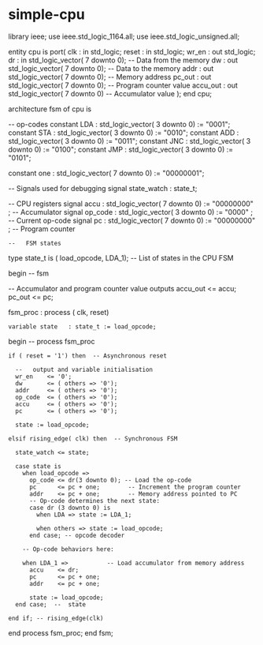 # simple-cpu
library ieee;
use ieee.std_logic_1164.all;
use ieee.std_logic_unsigned.all;

entity cpu is
  port( clk      : in  std_logic;
        reset    : in  std_logic;
        wr_en    : out  std_logic;
        dr       : in  std_logic_vector( 7 downto 0); -- Data from the memory
        dw       : out std_logic_vector( 7 downto 0); -- Data to the memory
        addr     : out std_logic_vector( 7 downto 0); -- Memory address
        pc_out   : out std_logic_vector( 7 downto 0); -- Program counter value
        accu_out : out std_logic_vector( 7 downto 0)  -- Accumulator value
        );
end cpu;

architecture fsm of cpu is

  --   op-codes
  constant LDA : std_logic_vector( 3 downto 0) := "0001";
  constant STA : std_logic_vector( 3 downto 0) := "0010";
  constant ADD : std_logic_vector( 3 downto 0) := "0011";
  constant JNC : std_logic_vector( 3 downto 0) := "0100";
  constant JMP : std_logic_vector( 3 downto 0) := "0101";

  constant one : std_logic_vector( 7 downto 0) := "00000001";

  -- Signals used for debugging
  signal state_watch : state_t;

  -- CPU registers
  signal accu    : std_logic_vector( 7 downto 0) := "00000000" ; -- Accumulator
  signal op_code : std_logic_vector( 3 downto 0) := "0000" ;     -- Current op-code
  signal pc      : std_logic_vector( 7 downto 0) := "00000000" ; -- Program counter

    --   FSM states
  type state_t is ( load_opcode, LDA_1); -- List of states in the CPU FSM

begin  --  fsm 

  -- Accumulator and program counter value outputs
  accu_out <= accu;
  pc_out <= pc;
  
  fsm_proc : process ( clk, reset)

    variable state   : state_t := load_opcode;

  begin  --  process fsm_proc 

    if ( reset = '1') then  -- Asynchronous reset

      --   output and variable initialisation
      wr_en    <= '0';
      dw       <= ( others => '0');
      addr     <= ( others => '0');
      op_code  <= ( others => '0');
      accu     <= ( others => '0');
      pc       <= ( others => '0');

      state := load_opcode;

    elsif rising_edge( clk) then  -- Synchronous FSM

      state_watch <= state;

      case state is
        when load_opcode =>
          op_code <= dr(3 downto 0); -- Load the op-code
          pc      <= pc + one;        -- Increment the program counter
          addr    <= pc + one;        -- Memory address pointed to PC
          -- Op-code determines the next state:
          case dr (3 downto 0) is
            when LDA => state := LDA_1;

            when others => state := load_opcode;
          end case; -- opcode decoder

        -- Op-code behaviors here:
          
        when LDA_1 =>           -- Load accumulator from memory address
          accu    <= dr; 
          pc      <= pc + one;
          addr    <= pc + one;
  
          state := load_opcode;
      end case;  --  state

    end if; -- rising_edge(clk)

  end process fsm_proc;
end fsm;
